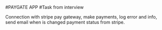 #PAYGATE APP
#Task from interview
<p>
    Connection with stripe pay gateway, make payments, log error and info, send email when is changed payment status from stripe.
</p>
